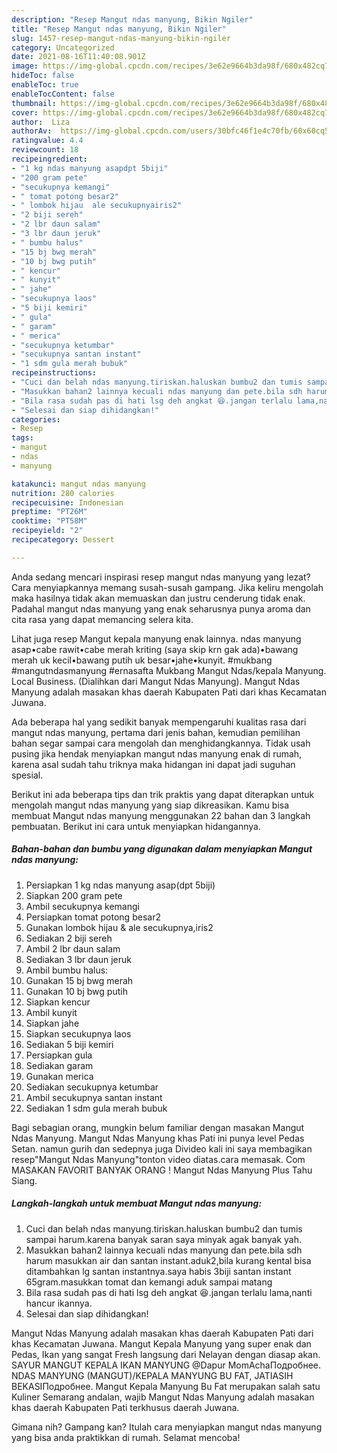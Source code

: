 ```yaml
---
description: "Resep Mangut ndas manyung, Bikin Ngiler"
title: "Resep Mangut ndas manyung, Bikin Ngiler"
slug: 1457-resep-mangut-ndas-manyung-bikin-ngiler
category: Uncategorized
date: 2021-08-16T11:40:08.901Z
image: https://img-global.cpcdn.com/recipes/3e62e9664b3da98f/680x482cq70/mangut-ndas-manyung-foto-resep-utama.jpg
hideToc: false
enableToc: true
enableTocContent: false
thumbnail: https://img-global.cpcdn.com/recipes/3e62e9664b3da98f/680x482cq70/mangut-ndas-manyung-foto-resep-utama.jpg
cover: https://img-global.cpcdn.com/recipes/3e62e9664b3da98f/680x482cq70/mangut-ndas-manyung-foto-resep-utama.jpg
author:  Liza
authorAv:  https://img-global.cpcdn.com/users/30bfc46f1e4c70fb/60x60cq50/avatar.jpg
ratingvalue: 4.4
reviewcount: 18
recipeingredient:
- "1 kg ndas manyung asapdpt 5biji"
- "200 gram pete"
- "secukupnya kemangi"
- " tomat potong besar2"
- " lombok hijau  ale secukupnyairis2"
- "2 biji sereh"
- "2 lbr daun salam"
- "3 lbr daun jeruk"
- " bumbu halus"
- "15 bj bwg merah"
- "10 bj bwg putih"
- " kencur"
- " kunyit"
- " jahe"
- "secukupnya laos"
- "5 biji kemiri"
- " gula"
- " garam"
- " merica"
- "secukupnya ketumbar"
- "secukupnya santan instant"
- "1 sdm gula merah bubuk"
recipeinstructions:
- "Cuci dan belah ndas manyung.tiriskan.haluskan bumbu2 dan tumis sampai harum.karena banyak saran saya minyak agak banyak yah."
- "Masukkan bahan2 lainnya kecuali ndas manyung dan pete.bila sdh harum masukkan air dan santan instant.aduk2,bila kurang kental bisa ditambahkan lg santan instantnya.saya habis 3biji santan instant 65gram.masukkan tomat dan kemangi aduk sampai matang"
- "Bila rasa sudah pas di hati lsg deh angkat 😆.jangan terlalu lama,nanti hancur ikannya."
- "Selesai dan siap dihidangkan!"
categories:
- Resep
tags:
- mangut
- ndas
- manyung

katakunci: mangut ndas manyung 
nutrition: 280 calories
recipecuisine: Indonesian
preptime: "PT26M"
cooktime: "PT58M"
recipeyield: "2"
recipecategory: Dessert

---
```



Anda sedang mencari inspirasi resep mangut ndas manyung yang lezat? Cara menyiapkannya memang susah-susah gampang. Jika keliru mengolah maka hasilnya tidak akan memuaskan dan justru cenderung tidak enak. Padahal mangut ndas manyung yang enak seharusnya punya aroma dan cita rasa yang dapat memancing selera kita.


Lihat juga resep Mangut kepala manyung enak lainnya. ndas manyung asap•cabe rawit•cabe merah kriting (saya skip krn gak ada)•bawang merah uk kecil•bawang putih uk besar•jahe•kunyit. #mukbang #mangutndasmanyung #ernasafta Mukbang Mangut Ndas/kepala Manyung. Local Business. (Dialihkan dari Mangut Ndas Manyung). Mangut Ndas Manyung adalah masakan khas daerah Kabupaten Pati dari khas Kecamatan Juwana.

Ada beberapa hal yang sedikit banyak mempengaruhi kualitas rasa dari mangut ndas manyung, pertama dari jenis bahan, kemudian pemilihan bahan segar sampai cara mengolah dan menghidangkannya. Tidak usah pusing jika hendak menyiapkan mangut ndas manyung enak di rumah, karena asal sudah tahu triknya maka hidangan ini dapat jadi suguhan spesial.


Berikut ini ada beberapa tips dan trik praktis yang dapat diterapkan untuk mengolah mangut ndas manyung yang siap dikreasikan. Kamu bisa membuat Mangut ndas manyung menggunakan 22 bahan dan 3 langkah pembuatan. Berikut ini cara untuk menyiapkan hidangannya.

<!--inarticleads1-->

##### Bahan-bahan dan bumbu yang digunakan dalam menyiapkan Mangut ndas manyung:

1. Persiapkan 1 kg ndas manyung asap(dpt 5biji)
1. Siapkan 200 gram pete
1. Ambil secukupnya kemangi
1. Persiapkan  tomat potong besar2
1. Gunakan  lombok hijau &amp; ale secukupnya,iris2
1. Sediakan 2 biji sereh
1. Ambil 2 lbr daun salam
1. Sediakan 3 lbr daun jeruk
1. Ambil  bumbu halus:
1. Gunakan 15 bj bwg merah
1. Gunakan 10 bj bwg putih
1. Siapkan  kencur
1. Ambil  kunyit
1. Siapkan  jahe
1. Siapkan secukupnya laos
1. Sediakan 5 biji kemiri
1. Persiapkan  gula
1. Sediakan  garam
1. Gunakan  merica
1. Sediakan secukupnya ketumbar
1. Ambil secukupnya santan instant
1. Sediakan 1 sdm gula merah bubuk


Bagi sebagian orang, mungkin belum familiar dengan masakan Mangut Ndas Manyung. Mangut Ndas Manyung khas Pati ini punya level Pedas Setan. namun gurih dan sedepnya juga Divideo kali ini saya membagikan resep&#34;Mangut Ndas Manyung&#34;tonton video diatas.cara memasak. Com MASAKAN FAVORIT BANYAK ORANG ! Mangut Ndas Manyung Plus Tahu Siang. 

<!--inarticleads2-->

##### Langkah-langkah untuk membuat Mangut ndas manyung:

1. Cuci dan belah ndas manyung.tiriskan.haluskan bumbu2 dan tumis sampai harum.karena banyak saran saya minyak agak banyak yah.
1. Masukkan bahan2 lainnya kecuali ndas manyung dan pete.bila sdh harum masukkan air dan santan instant.aduk2,bila kurang kental bisa ditambahkan lg santan instantnya.saya habis 3biji santan instant 65gram.masukkan tomat dan kemangi aduk sampai matang
1. Bila rasa sudah pas di hati lsg deh angkat 😆.jangan terlalu lama,nanti hancur ikannya.
1. Selesai dan siap dihidangkan!

Mangut Ndas Manyung adalah masakan khas daerah Kabupaten Pati dari khas Kecamatan Juwana. Mangut Kepala Manyung yang super enak dan Pedas, Ikan yang sangat Fresh langsung dari Nelayan dengan diasap akan. SAYUR MANGUT KEPALA IKAN MANYUNG @Dapur MomAchaПодробнее. NDAS MANYUNG (MANGUT)/KEPALA MANYUNG BU FAT, JATIASIH BEKASIПодробнее. Mangut Kepala Manyung Bu Fat merupakan salah satu Kuliner Semarang andalan, wajib Mangut Ndas Manyung adalah masakan khas daerah Kabupaten Pati terkhusus daerah Juwana. 

Gimana nih? Gampang kan? Itulah cara menyiapkan mangut ndas manyung yang bisa anda praktikkan di rumah. Selamat mencoba!

